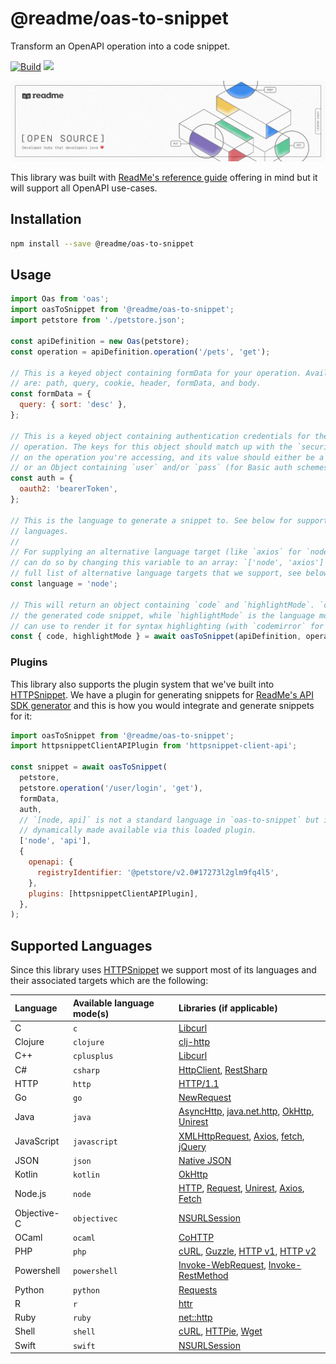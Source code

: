 # @readme/oas-to-snippet

Transform an OpenAPI operation into a code snippet.

[![Build](https://github.com/readmeio/oas/workflows/CI/badge.svg)](https://github.com/readmeio/oas/tree/main/packages/oas-to-snippet) [![](https://img.shields.io/npm/v/@readme/oas-to-snippet)](https://npm.im/@readme/oas-to-snippet)

[![](https://raw.githubusercontent.com/readmeio/.github/main/oss-header.png)](https://readme.io)

This library was built with [ReadMe's reference guide](https://readme.com/documentation) offering in mind but it will support all OpenAPI use-cases.

## Installation

```sh
npm install --save @readme/oas-to-snippet
```

## Usage

```js
import Oas from 'oas';
import oasToSnippet from '@readme/oas-to-snippet';
import petstore from './petstore.json';

const apiDefinition = new Oas(petstore);
const operation = apiDefinition.operation('/pets', 'get');

// This is a keyed object containing formData for your operation. Available keys
// are: path, query, cookie, header, formData, and body.
const formData = {
  query: { sort: 'desc' },
};

// This is a keyed object containing authentication credentials for the
// operation. The keys for this object should match up with the `securityScheme`
// on the operation you're accessing, and its value should either be a String,
// or an Object containing `user` and/or `pass` (for Basic auth schemes).
const auth = {
  oauth2: 'bearerToken',
};

// This is the language to generate a snippet to. See below for supported
// languages.
//
// For supplying an alternative language target (like `axios` for `node`), you
// can do so by changing this variable to an array: `['node', 'axios']`. For the
// full list of alternative language targets that we support, see below.
const language = 'node';

// This will return an object containing `code` and `highlightMode`. `code` is
// the generated code snippet, while `highlightMode` is the language mode you
// can use to render it for syntax highlighting (with `codemirror` for example).
const { code, highlightMode } = await oasToSnippet(apiDefinition, operation, formData, auth, language);
```

### Plugins

This library also supports the plugin system that we've built into [HTTPSnippet](https://npm.im/@readme/httpsnippet). We have a plugin for generating snippets for [ReadMe's API SDK generator](https://api.readme.dev) and this is how you would integrate and generate snippets for it:

```js
import oasToSnippet from '@readme/oas-to-snippet';
import httpsnippetClientAPIPlugin from 'httpsnippet-client-api';

const snippet = await oasToSnippet(
  petstore,
  petstore.operation('/user/login', 'get'),
  formData,
  auth,
  // `[node, api]` is not a standard language in `oas-to-snippet` but is
  // dynamically made available via this loaded plugin.
  ['node', 'api'],
  {
    openapi: {
      registryIdentifier: '@petstore/v2.0#17273l2glm9fq4l5',
    },
    plugins: [httpsnippetClientAPIPlugin],
  },
);
```

## Supported Languages

Since this library uses [HTTPSnippet](https://npm.im/@readme/httpsnippet) we support most of its languages and their associated targets which are the following:

<!--
To regenerate the table below, run the following:

npm run build && node bin/generate-target-markdown-table.js
 -->

<!-- prettier-ignore-start -->
<!-- table-start -->
| Language | Available language mode(s) | Libraries (if applicable)
| :---- | :---- | :---- |
| C | `c` | [Libcurl](http://curl.haxx.se/libcurl)
| Clojure | `clojure` | [clj-http](https://github.com/dakrone/clj-http)
| C++ | `cplusplus` | [Libcurl](http://curl.haxx.se/libcurl)
| C# | `csharp` | [HttpClient](https://docs.microsoft.com/en-us/dotnet/api/system.net.http.httpclient), [RestSharp](http://restsharp.org/)
| HTTP | `http` | [HTTP/1.1](https://tools.ietf.org/html/rfc7230)
| Go | `go` | [NewRequest](http://golang.org/pkg/net/http/#NewRequest)
| Java | `java` | [AsyncHttp](https://github.com/AsyncHttpClient/async-http-client), [java.net.http](https://openjdk.java.net/groups/net/httpclient/intro.html), [OkHttp](http://square.github.io/okhttp/), [Unirest](http://unirest.io/java.html)
| JavaScript | `javascript` | [XMLHttpRequest](https://developer.mozilla.org/en-US/docs/Web/API/XMLHttpRequest), [Axios](https://github.com/axios/axios), [fetch](https://developer.mozilla.org/en-US/docs/Web/API/Fetch_API/Using_Fetch), [jQuery](http://api.jquery.com/jquery.ajax/)
| JSON | `json` | [Native JSON](https://www.json.org/json-en.html)
| Kotlin | `kotlin` | [OkHttp](http://square.github.io/okhttp/)
| Node.js | `node` | [HTTP](http://nodejs.org/api/http.html#http_http_request_options_callback), [Request](https://github.com/request/request), [Unirest](http://unirest.io/nodejs.html), [Axios](https://github.com/axios/axios), [Fetch](https://github.com/bitinn/node-fetch)
| Objective-C | `objectivec` | [NSURLSession](https://developer.apple.com/library/mac/documentation/Foundation/Reference/NSURLSession_class/index.html)
| OCaml | `ocaml` | [CoHTTP](https://github.com/mirage/ocaml-cohttp)
| PHP | `php` | [cURL](http://php.net/manual/en/book.curl.php), [Guzzle](http://docs.guzzlephp.org/en/stable/), [HTTP v1](http://php.net/manual/en/book.http.php), [HTTP v2](http://devel-m6w6.rhcloud.com/mdref/http)
| Powershell | `powershell` | [Invoke-WebRequest](https://docs.microsoft.com/en-us/powershell/module/Microsoft.PowerShell.Utility/Invoke-WebRequest), [Invoke-RestMethod](https://docs.microsoft.com/en-us/powershell/module/Microsoft.PowerShell.Utility/Invoke-RestMethod)
| Python | `python` | [Requests](http://docs.python-requests.org/en/latest/api/#requests.request)
| R | `r` | [httr](https://cran.r-project.org/web/packages/httr/vignettes/quickstart.html)
| Ruby | `ruby` | [net::http](http://ruby-doc.org/stdlib-2.2.1/libdoc/net/http/rdoc/Net/HTTP.html)
| Shell | `shell` | [cURL](http://curl.haxx.se/), [HTTPie](http://httpie.org/), [Wget](https://www.gnu.org/software/wget/)
| Swift | `swift` | [NSURLSession](https://developer.apple.com/library/mac/documentation/Foundation/Reference/NSURLSession_class/index.html)
<!-- table-end -->
<!-- prettier-ignore-end -->
